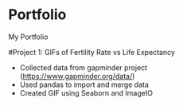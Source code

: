 # Portfolio
My Portfolio

#Project 1: GIFs of Fertility Rate vs Life Expectancy

* Collected data from gapminder project (https://www.gapminder.org/data/)
* Used pandas to import and merge data 
* Created GIF using Seaborn and ImageIO
